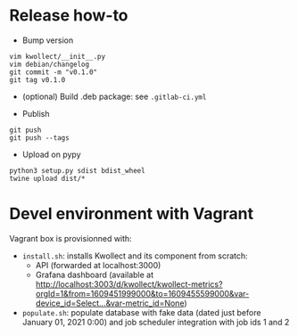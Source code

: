 # Release how-to

- Bump version
```
vim kwollect/__init__.py
vim debian/changelog
git commit -m "v0.1.0"
git tag v0.1.0
```

- (optional) Build .deb package: see `.gitlab-ci.yml`

- Publish
```
git push
git push --tags
```

- Upload on pypy
```
python3 setup.py sdist bdist_wheel
twine upload dist/*
```

# Devel environment with Vagrant

Vagrant box is provisionned with:
- `install.sh`: installs Kwollect and its component from scratch:
  - API (forwarded at localhost:3000)
  - Grafana dashboard (available at <http://localhost:3003/d/kwollect/kwollect-metrics?orgId=1&from=1609451999000&to=1609455599000&var-device_id=Select...&var-metric_id=None>)
- `populate.sh`: populate database with fake data (dated just before January 01, 2021 0:00) and job scheduler integration with job ids 1 and 2

